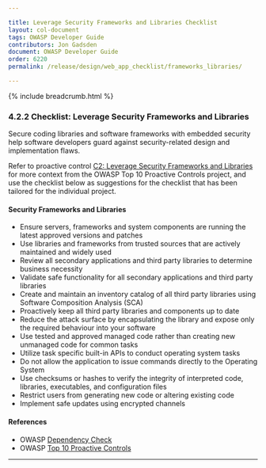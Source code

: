 ```yaml
---

title: Leverage Security Frameworks and Libraries Checklist
layout: col-document
tags: OWASP Developer Guide
contributors: Jon Gadsden
document: OWASP Developer Guide
order: 6220
permalink: /release/design/web_app_checklist/frameworks_libraries/

---
```


{% include breadcrumb.html %}

### 4.2.2 Checklist: Leverage Security Frameworks and Libraries

Secure coding libraries and software frameworks with embedded security help software developers guard against
security-related design and implementation flaws.

Refer to proactive control [C2: Leverage Security Frameworks and Libraries][control2]
for more context from the OWASP Top 10 Proactive Controls project,
and use the checklist below as suggestions for the checklist that has been tailored for the individual project.

#### Security Frameworks and Libraries

* Ensure servers, frameworks and system components are running the latest approved versions and patches
* Use libraries and frameworks from trusted sources that are actively maintained and widely used
* Review all secondary applications and third party libraries to determine business necessity
* Validate safe functionality for all secondary applications and third party libraries
* Create and maintain an inventory catalog of all third party libraries using Software Composition Analysis (SCA)
* Proactively keep all third party libraries and components up to date
* Reduce the attack surface by encapsulating the library and expose only the required behaviour into your software
* Use tested and approved managed code rather than creating new unmanaged code for common tasks
* Utilize task specific built-in APIs to conduct operating system tasks
* Do not allow the application to issue commands directly to the Operating System
* Use checksums or hashes to verify the integrity of interpreted code, libraries, executables, and configuration files
* Restrict users from generating new code or altering existing code
* Implement safe updates using encrypted channels

#### References

* OWASP [Dependency Check][dependency]
* OWASP [Top 10 Proactive Controls][proactive10]

----

[control2]: https://owasp.org/www-project-proactive-controls/v3/en/c2-leverage-security-frameworks-libraries
[dependency]: https://owasp.org/www-project-dependency-check/
[proactive10]: https://owasp.org/www-project-proactive-controls/
